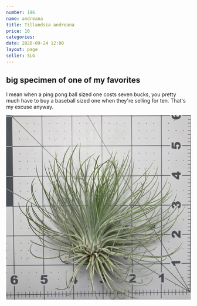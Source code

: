 ```yaml
---
number: 196
name: andreana
title: Tillandsia andreana
price: 10
categories: 
date: 2020-09-24 12:00
layout: page
seller: SLG
---
```

## big specimen of one of my favorites

I mean when a ping pong ball sized one costs seven bucks, you pretty much have to buy a baseball sized one when they're selling for ten. That's my excuse anyway.

!["Tillandsia andreana"](/i/IMG_1203.jpeg "Tillandsia andreana")
